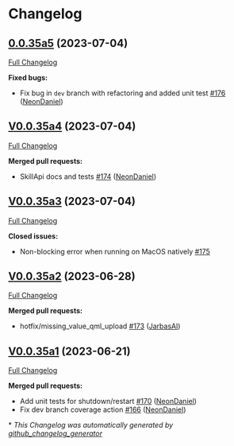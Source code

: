 # Changelog

## [0.0.35a5](https://github.com/OpenVoiceOS/ovos-utils/tree/0.0.35a5) (2023-07-04)

[Full Changelog](https://github.com/OpenVoiceOS/ovos-utils/compare/V0.0.35a4...0.0.35a5)

**Fixed bugs:**

- Fix bug in `dev` branch with refactoring and added unit test [\#176](https://github.com/OpenVoiceOS/ovos-utils/pull/176) ([NeonDaniel](https://github.com/NeonDaniel))

## [V0.0.35a4](https://github.com/OpenVoiceOS/ovos-utils/tree/V0.0.35a4) (2023-07-04)

[Full Changelog](https://github.com/OpenVoiceOS/ovos-utils/compare/V0.0.35a3...V0.0.35a4)

**Merged pull requests:**

- SkillApi docs and tests [\#174](https://github.com/OpenVoiceOS/ovos-utils/pull/174) ([NeonDaniel](https://github.com/NeonDaniel))

## [V0.0.35a3](https://github.com/OpenVoiceOS/ovos-utils/tree/V0.0.35a3) (2023-07-04)

[Full Changelog](https://github.com/OpenVoiceOS/ovos-utils/compare/V0.0.35a2...V0.0.35a3)

**Closed issues:**

- Non-blocking error when running on MacOS natively [\#175](https://github.com/OpenVoiceOS/ovos-utils/issues/175)

## [V0.0.35a2](https://github.com/OpenVoiceOS/ovos-utils/tree/V0.0.35a2) (2023-06-28)

[Full Changelog](https://github.com/OpenVoiceOS/ovos-utils/compare/V0.0.35a1...V0.0.35a2)

**Merged pull requests:**

- hotfix/missing\_value\_qml\_upload [\#173](https://github.com/OpenVoiceOS/ovos-utils/pull/173) ([JarbasAl](https://github.com/JarbasAl))

## [V0.0.35a1](https://github.com/OpenVoiceOS/ovos-utils/tree/V0.0.35a1) (2023-06-21)

[Full Changelog](https://github.com/OpenVoiceOS/ovos-utils/compare/V0.0.34...V0.0.35a1)

**Merged pull requests:**

- Add unit tests for shutdown/restart [\#170](https://github.com/OpenVoiceOS/ovos-utils/pull/170) ([NeonDaniel](https://github.com/NeonDaniel))
- Fix dev branch coverage action [\#166](https://github.com/OpenVoiceOS/ovos-utils/pull/166) ([NeonDaniel](https://github.com/NeonDaniel))



\* *This Changelog was automatically generated by [github_changelog_generator](https://github.com/github-changelog-generator/github-changelog-generator)*
